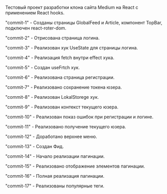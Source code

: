 Тестовый проект разработки клона сайта Medium на React c применением React hooks.

"commit-1" - Созданы страницы GlobalFeed и Article, компонент TopBar, подключен react-roter-dom.

"commit-2" - Отрисована страница логина.

"commit-3" - Реализован хук UseState для страницы логина.

"commit-4" - Реализация fetch внутри effect хука.

"commit-5" - Создан useFrtch хук.

"commit-6" - Реализована страница регистрации.

"commit-7" - Реализовано сохранение токена юзера.

"commit-8" - Реализован LokalStorege хук. 

"commit-9" - Реализован контекст текущего юзера.

"commit-10" - Реализован показ ошибок при регистрации и логине.

"commit-11" - Реализовано получение текущего юзера.

"commit-12" - Доработано верхнее меню.

"commit-13" - Создан Фид.

"commit-14" - Начало реализации пагинации.

"commit-15" - Реализовано отображение элементов пагинации.

"commit-16" - Полная реализация пагинации.

"commit-17" - Реализованы популярные теги.